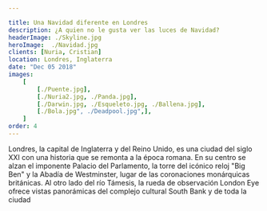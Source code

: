 ```yaml
---

title: Una Navidad diferente en Londres
description: ¿A quien no le gusta ver las luces de Navidad?
headerImage: ./Skyline.jpg
heroImage:  ./Navidad.jpg
clients: [Nuria, Cristian]
location: Londres, Inglaterra
date: "Dec 05 2018"
images:
	[
		[./Puente.jpg],
		[./Nuria2.jpg, ./Panda.jpg],
		[./Darwin.jpg, ./Esqueleto.jpg, ./Ballena.jpg],
		[./Bola.jpg", ./Deadpool.jpg",],
	]
order: 4
---
```


Londres, la capital de Inglaterra y del Reino Unido, es una ciudad del siglo XXI con una historia que se remonta a la época romana. En su centro se alzan el imponente Palacio del Parlamento, la torre del icónico reloj "Big Ben" y la Abadía de Westminster, lugar de las coronaciones monárquicas británicas. Al otro lado del río Támesis, la rueda de observación London Eye ofrece vistas panorámicas del complejo cultural South Bank y de toda la ciudad
